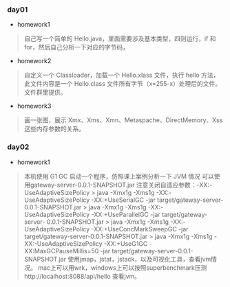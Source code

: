 ### day01
- homework1
>自己写一个简单的 Hello.java，里面需要涉及基本类型，四则运行，if 和
  for，然后自己分析一下对应的字节码，
  
- homework2 
>自定义一个 Classloader，加载一个 Hello.xlass 文件，执行 hello 方法， 此文件内容是一个 Hello.class 文件所有字节（x=255-x）处理后的文件。文件群里提供。
- homework3
> 画一张图，展示 Xmx、Xms、Xmn、Metaspache、DirectMemory、Xss
这些内存参数的关系。
### day02
- homework1
>本机使用 G1 GC 启动一个程序，仿照课上案例分析一下 JVM 情况 可以使用gateway-server-0.0.1-SNAPSHOT.jar 注意关闭自适应参数：-XX:-UseAdaptiveSizePolicy > java -Xmx1g -Xms1g -XX:-UseAdaptiveSizePolicy -XX:+UseSerialGC -jar target/gateway-server- 0.0.1-SNAPSHOT.jar > java -Xmx1g -Xms1g -XX:-UseAdaptiveSizePolicy -XX:+UseParallelGC -jar target/gateway-server- 0.0.1-SNAPSHOT.jar > java -Xmx1g -Xms1g -XX:-UseAdaptiveSizePolicy -XX:+UseConcMarkSweepGC -jar target/gateway-server-0.0.1-SNAPSHOT.jar > java -Xmx1g -Xms1g -XX:-UseAdaptiveSizePolicy -XX:+UseG1GC -XX:MaxGCPauseMillis=50 -jar target/gateway-server-0.0.1-SNAPSHOT.jar 使用jmap，jstat，jstack，以及可视化工具，查看jvm情况。 mac上可以用wrk，windows上可以按照superbenchmark压测 http://localhost:8088/api/hello 查看jvm。

